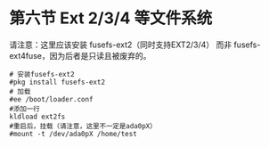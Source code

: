 # 第六节 Ext 2/3/4 等文件系统

请注意：这里应该安装 fusefs-ext2（同时支持EXT2/3/4） 而非 fusefs-ext4fuse，因为后者是只读且被废弃的。

```
# 安装fusefs-ext2
#pkg install fusefs-ext2
# 加载
#ee /boot/loader.conf
#添加一行
kldload ext2fs
#重启后，挂载（请注意，这里不一定是ada0pX）
#mount -t /dev/ada0pX /home/test
```


